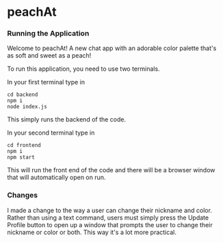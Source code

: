 # peachAt

### Running the Application

Welcome to peachAt! A new chat app with an adorable color palette that's as soft and sweet as a peach!

To run this application, you need to use two terminals.

In your first terminal type in

```
cd backend
npm i
node index.js
```

This simply runs the backend of the code.

In your second terminal type in

```
cd frontend
npm i
npm start
```

This will run the front end of the code and there will be a browser window that will automatically open on run.

### Changes

I made a change to the way a user can change their nickname and color. Rather than using a text command, users must simply press the Update Profile button to open up a window that prompts the user to change their nickname or color or both. This way it's a lot more practical.
